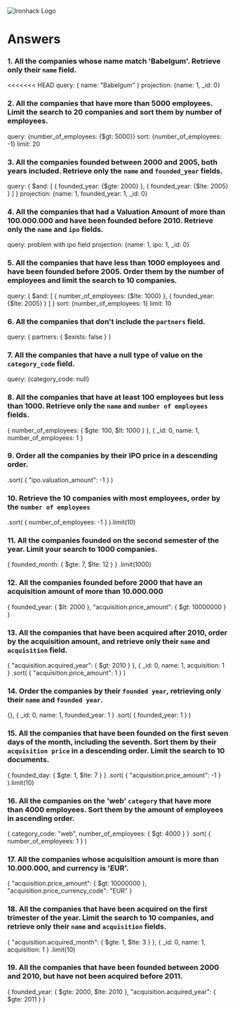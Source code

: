 ![Ironhack Logo](https://i.imgur.com/1QgrNNw.png)

# Answers

### 1. All the companies whose name match 'Babelgum'. Retrieve only their `name` field.

<<<<<<< HEAD
query: { name: "Babelgum" }
projection: {name: 1, _id: 0}

### 2. All the companies that have more than 5000 employees. Limit the search to 20 companies and sort them by **number of employees**.

query: {number_of_employees: {$gt: 5000}}
sort: {number_of_employees: -1}
limit: 20

### 3. All the companies founded between 2000 and 2005, both years included. Retrieve only the `name` and `founded_year` fields.

query: { $and: [ { founded_year: {$gte: 2000} }, { founded_year: {$lte: 2005} } ] }
projection: {name: 1, founded_year: 1, _id: 0}

### 4. All the companies that had a Valuation Amount of more than 100.000.000 and have been founded before 2010. Retrieve only the `name` and `ipo` fields.

query: problem with ipo field
projection: {name: 1, ipo: 1, _id: 0}

### 5. All the companies that have less than 1000 employees and have been founded before 2005. Order them by the number of employees and limit the search to 10 companies.

query: { $and: [ { number_of_employees: {$lte: 1000} }, { founded_year: {$lte: 2005} } ] }
sort: {number_of_employees: 1}
limit: 10

### 6. All the companies that don't include the `partners` field.

query: { partners: { $exists: false } }

### 7. All the companies that have a null type of value on the `category_code` field.

query: {category_code: null}

### 8. All the companies that have at least 100 employees but less than 1000. Retrieve only the `name` and `number of employees` fields.

{ number_of_employees: { $gte: 100, $lt: 1000 } }, { _id: 0, name: 1, number_of_employees: 1 }

### 9. Order all the companies by their IPO price in a descending order.

.sort( { "ipo.valuation_amount": -1 } )

### 10. Retrieve the 10 companies with most employees, order by the `number of employees`

.sort( { number_of_employees: -1 } ).limit(10)


### 11. All the companies founded on the second semester of the year. Limit your search to 1000 companies.

{ founded_month: { $gte: 7, $lte: 12 } } .limit(1000)


### 12. All the companies founded before 2000 that have an acquisition amount of more than 10.000.000

{ founded_year: { $lt: 2000 }, "acquisition.price_amount": { $gt: 10000000 } }


### 13. All the companies that have been acquired after 2010, order by the acquisition amount, and retrieve only their `name` and `acquisition` field.

{ "acquisition.acquired_year": { $gt: 2010 } }, { _id: 0, name: 1, acquisition: 1 } .sort( { "acquisition.price_amount": 1 } )


### 14. Order the companies by their `founded year`, retrieving only their `name` and `founded year`.

{}, { _id: 0, name: 1, founded_year: 1 } .sort( { founded_year: 1 } )


### 15. All the companies that have been founded on the first seven days of the month, including the seventh. Sort them by their `acquisition price` in a descending order. Limit the search to 10 documents.

{ founded_day: { $gte: 1, $lte: 7 } } .sort( { "acquisition.price_amount": -1 } ).limit(10)


### 16. All the companies on the 'web' `category` that have more than 4000 employees. Sort them by the amount of employees in ascending order.

{ category_code: "web", number_of_employees: { $gt: 4000 } } .sort( { number_of_employees: 1 } )


### 17. All the companies whose acquisition amount is more than 10.000.000, and currency is 'EUR'.

{ "acquisition.price_amount": { $gt: 10000000 }, "acquisition.price_currency_code": "EUR" }


### 18. All the companies that have been acquired on the first trimester of the year. Limit the search to 10 companies, and retrieve only their `name` and `acquisition` fields.

{ "acquisition.acquired_month": { $gte: 1, $lte: 3 } }, { _id: 0, name: 1, acquisition: 1 } .limit(10)


### 19. All the companies that have been founded between 2000 and 2010, but have not been acquired before 2011.

{ founded_year: { $gte: 2000, $lte: 2010 }, "acquisition.acquired_year": { $gte: 2011 } }

